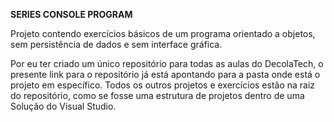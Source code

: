 **SERIES CONSOLE PROGRAM**

  Projeto contendo exercícios básicos de um programa orientado a objetos, sem persistência de dados e sem interface gráfica.

  Por eu ter criado um único repositório para todas as aulas do DecolaTech, o presente link para o repositório já está apontando para a pasta onde está o projeto em específico. Todos os outros projetos e exercícios estão na raiz do repositório, como se fosse uma estrutura de projetos dentro de uma Solução do Visual Studio.
